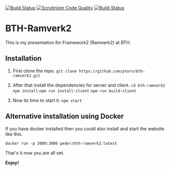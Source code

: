 [![Build Status](https://travis-ci.org/ptorn/bth-ramverk2.svg?branch=master)](https://travis-ci.org/ptorn/bth-ramverk2)
[![Scrutinizer Code Quality](https://scrutinizer-ci.com/g/ptorn/bth-ramverk2/badges/quality-score.png?b=master)](https://scrutinizer-ci.com/g/ptorn/bth-ramverk2/?branch=master)
[![Build Status](https://scrutinizer-ci.com/g/ptorn/bth-ramverk2/badges/build.png?b=master)](https://scrutinizer-ci.com/g/ptorn/bth-ramverk2/build-status/master)

BTH-Ramverk2
=====================

This is my presentation for Framework2 (Ramverk2) at BTH.

## Installation

1. First clone the repo.
`git clone https://github.com/ptorn/bth-ramverk2.git`

2. After that install the dependencies for server and client.
`cd bth-ramverk2`
`npm install`
`npm run install-client`
`npm run build-client`

3. Now its time to start it.
`npm start`

## Alternative installation using Docker

If you have docker installed then you could also install and start the website like this.

`docker run -p 3000:3000 peder/bth-ramverk2:latest`


That's it now you are all set.

**Enjoy!**
